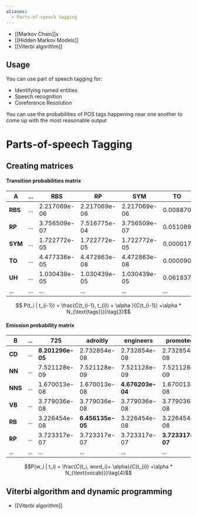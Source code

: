 ```yaml
---
aliases:
  - Parts-of-speech tagging
---
```


- [[Markov Chain]]s
- [[Hidden Markov Models]]
- [[Viterbi algorithm]]

## Usage
You can use part of speech tagging for:
- Identifying named entities
- Speech recognition
- Coreference Resolution

You can use the probabilities of POS tags happening near one another to come up with the most reasonable output


# Parts-of-speech Tagging
## Creating matrices
#### Transition probabilities matrix

|**A**|...|RBS|RP|SYM|TO|UH|...|
|---|---|---|---|---|---|---|---|
|**RBS**|...|2.217069e-06|2.217069e-06|2.217069e-06|0.008870|2.217069e-06|...|
|**RP**|...|3.756509e-07|7.516775e-04|3.756509e-07|0.051089|3.756509e-07|...|
|**SYM**|...|1.722772e-05|1.722772e-05|1.722772e-05|0.000017|1.722772e-05|...|
|**TO**|...|4.477336e-05|4.472863e-08|4.472863e-08|0.000090|4.477336e-05|...|
|**UH**|...|1.030439e-05|1.030439e-05|1.030439e-05|0.061837|3.092348e-02|...|
|...|...|...|...|...|...|...|...|

$$ P(t_i | t_{i-1}) = \frac{C(t_{i-1}, t_{i}) + \alpha }{C(t_{i-1}) +\alpha * N_{\text{tags}})}\tag{3}$$

#### Emission probability matrix


|**B**|...|725|adroitly|engineers|promoted|synergy|...|
|---|---|---|---|---|---|---|---|
|**CD**|...|**8.201296e-05**|2.732854e-08|2.732854e-08|2.732854e-08|2.732854e-08|...|
|**NN**|...|7.521128e-09|7.521128e-09|7.521128e-09|7.521128e-09|**2.257091e-05**|...|
|**NNS**|...|1.670013e-08|1.670013e-08|**4.676203e-04**|1.670013e-08|1.670013e-08|...|
|**VB**|...|3.779036e-08|3.779036e-08|3.779036e-08|3.779036e-08|3.779036e-08|...|
|**RB**|...|3.226454e-08|**6.456135e-05**|3.226454e-08|3.226454e-08|3.226454e-08|...|
|**RP**|...|3.723317e-07|3.723317e-07|3.723317e-07|**3.723317e-07**|3.723317e-07|...|
|...|...|...|...|...|...|...|...|

$$P(w_i | t_i) = \frac{C(t_i, word_i)+ \alpha}{C(t_{i}) +\alpha * N_{\text{vocab}}}\tag{4}$$

## Viterbi algorithm and dynamic programming

- [[Viterbi algorithm]]


